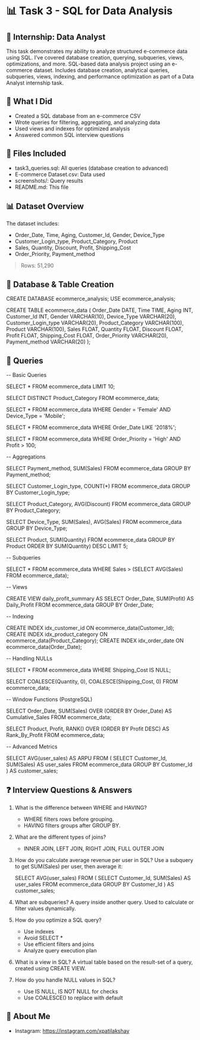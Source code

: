 📊 Task 3 - SQL for Data Analysis
=================================

🚀 Internship: Data Analyst
---------------------------

This task demonstrates my ability to analyze structured e-commerce data using SQL. I’ve covered database creation, querying, subqueries, views, optimizations, and more.
SQL-based data analysis project using an e-commerce dataset. Includes database creation, analytical queries, subqueries, views, indexing, and performance optimization as part of a Data Analyst internship task.

🧠 What I Did
-------------
- Created a SQL database from an e-commerce CSV
- Wrote queries for filtering, aggregating, and analyzing data
- Used views and indexes for optimized analysis
- Answered common SQL interview questions

📁 Files Included
-----------------
- task3_queries.sql: All queries (database creation to advanced)
- E-commerce Dataset.csv: Data used
- screenshots/: Query results
- README.md: This file

📊 Dataset Overview
-------------------
The dataset includes:

- Order_Date, Time, Aging, Customer_Id, Gender, Device_Type
- Customer_Login_type, Product_Category, Product
- Sales, Quantity, Discount, Profit, Shipping_Cost
- Order_Priority, Payment_method

> Rows: 51,290

🧱 Database & Table Creation
----------------------------

CREATE DATABASE ecommerce_analysis;
USE ecommerce_analysis;

CREATE TABLE ecommerce_data (
    Order_Date DATE,
    Time TIME,
    Aging INT,
    Customer_Id INT,
    Gender VARCHAR(10),
    Device_Type VARCHAR(20),
    Customer_Login_type VARCHAR(20),
    Product_Category VARCHAR(100),
    Product VARCHAR(100),
    Sales FLOAT,
    Quantity FLOAT,
    Discount FLOAT,
    Profit FLOAT,
    Shipping_Cost FLOAT,
    Order_Priority VARCHAR(20),
    Payment_method VARCHAR(20)
);

📌 Queries
----------

-- Basic Queries

SELECT * FROM ecommerce_data LIMIT 10;

SELECT DISTINCT Product_Category FROM ecommerce_data;

SELECT * FROM ecommerce_data WHERE Gender = 'Female' AND Device_Type = 'Mobile';

SELECT * FROM ecommerce_data WHERE Order_Date LIKE '2018%';

SELECT * FROM ecommerce_data WHERE Order_Priority = 'High' AND Profit > 100;

-- Aggregations

SELECT Payment_method, SUM(Sales) FROM ecommerce_data GROUP BY Payment_method;

SELECT Customer_Login_type, COUNT(*) FROM ecommerce_data GROUP BY Customer_Login_type;

SELECT Product_Category, AVG(Discount) FROM ecommerce_data GROUP BY Product_Category;

SELECT Device_Type, SUM(Sales), AVG(Sales) FROM ecommerce_data GROUP BY Device_Type;

SELECT Product, SUM(Quantity) FROM ecommerce_data GROUP BY Product ORDER BY SUM(Quantity) DESC LIMIT 5;

-- Subqueries

SELECT * FROM ecommerce_data WHERE Sales > (SELECT AVG(Sales) FROM ecommerce_data);

-- Views

CREATE VIEW daily_profit_summary AS
SELECT Order_Date, SUM(Profit) AS Daily_Profit
FROM ecommerce_data
GROUP BY Order_Date;

-- Indexing

CREATE INDEX idx_customer_id ON ecommerce_data(Customer_Id);
CREATE INDEX idx_product_category ON ecommerce_data(Product_Category);
CREATE INDEX idx_order_date ON ecommerce_data(Order_Date);

-- Handling NULLs

SELECT * FROM ecommerce_data WHERE Shipping_Cost IS NULL;

SELECT COALESCE(Quantity, 0), COALESCE(Shipping_Cost, 0) FROM ecommerce_data;

-- Window Functions (PostgreSQL)

SELECT Order_Date, SUM(Sales) OVER (ORDER BY Order_Date) AS Cumulative_Sales FROM ecommerce_data;

SELECT Product, Profit, RANK() OVER (ORDER BY Profit DESC) AS Rank_By_Profit FROM ecommerce_data;

-- Advanced Metrics

SELECT AVG(user_sales) AS ARPU
FROM (
    SELECT Customer_Id, SUM(Sales) AS user_sales
    FROM ecommerce_data
    GROUP BY Customer_Id
) AS customer_sales;

❓ Interview Questions & Answers
-------------------------------

1. What is the difference between WHERE and HAVING?
   - WHERE filters rows before grouping.
   - HAVING filters groups after GROUP BY.

2. What are the different types of joins?
   - INNER JOIN, LEFT JOIN, RIGHT JOIN, FULL OUTER JOIN

3. How do you calculate average revenue per user in SQL?
   Use a subquery to get SUM(Sales) per user, then average it:

   SELECT AVG(user_sales) FROM (
     SELECT Customer_Id, SUM(Sales) AS user_sales
     FROM ecommerce_data
     GROUP BY Customer_Id
   ) AS customer_sales;

4. What are subqueries?
   A query inside another query. Used to calculate or filter values dynamically.

5. How do you optimize a SQL query?
   - Use indexes
   - Avoid SELECT *
   - Use efficient filters and joins
   - Analyze query execution plan

6. What is a view in SQL?
   A virtual table based on the result-set of a query, created using CREATE VIEW.

7. How do you handle NULL values in SQL?
   - Use IS NULL, IS NOT NULL for checks
   - Use COALESCE() to replace with default


👋 About Me
-----------
- Instagram: https://instagram.com/xpatilakshay
